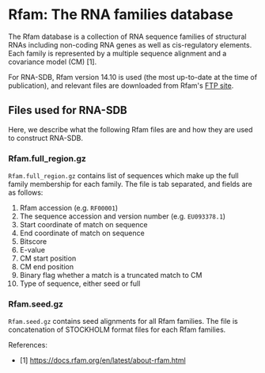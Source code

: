 # Rfam: The RNA families database

The Rfam database is a collection of RNA sequence families of structural RNAs including non-coding RNA genes as well as cis-regulatory elements. Each family is represented by a multiple sequence alignment and a covariance model (CM) [1].

For RNA-SDB, Rfam version 14.10 is used (the most up-to-date at the time of publication), and relevant files are downloaded from Rfam's [FTP site](https://ftp.ebi.ac.uk/pub/databases/Rfam/14.10/).

## Files used for RNA-SDB

Here, we describe what the following Rfam files are and how they are used to construct RNA-SDB.

### Rfam.full_region.gz

`Rfam.full_region.gz` contains list of sequences which make up the full family membership for each family. The file is tab separated, and fields are as follows:

1. Rfam accession (e.g. `RF00001`)
2. The sequence accession and version number (e.g. `EU093378.1`)
3. Start coordinate of match on sequence
4. End coordinate of match on sequence
5. Bitscore
6. E-value
7. CM start position
8. CM end position
9. Binary flag whether a match is a truncated match to CM
10. Type of sequence, either seed or full

### Rfam.seed.gz

`Rfam.seed.gz` contains seed alignments for all Rfam families. The file is concatenation of STOCKHOLM format files for each Rfam families.

References:

- [1] <https://docs.rfam.org/en/latest/about-rfam.html>
